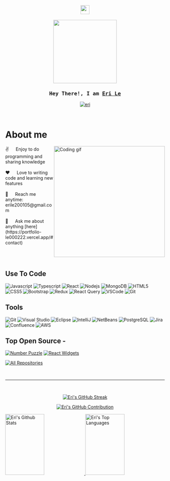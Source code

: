 
<h2 align="center">
  <img src="https://media.giphy.com/media/hvRJCLFzcasrR4ia7z/giphy.gif" width="28">
</h2>

<p align="center">
  <img src="https://github.com/le000222/eri-portfolio/blob/main/src/resources/images/Programmer%20cat.gif" width="200"/>
</p>

<!-- Intro  -->
<h3 align="center">
  <samp>Hey There!, I am
          <b><a target="_blank" href="https://portfolio-le000222.vercel.app/">Eri Le</a></b>
  </samp>
</h3>

<p align="center">
 <a href="https://www.linkedin.com/in/eri-le-894834183/" target="_blank">
  <img src="https://img.shields.io/badge/LinkedIn-0077B5?style=for-the-badge&logo=linkedin&logoColor=white" alt="eri"/>
 </a>
</p>
<br />

<!-- About Section -->
 # About me
 
<p>
 <img align="right" width="350" src="/assets/programmer.gif" alt="Coding gif" />
 ✌️ &emsp; Enjoy to do programming and sharing knowledge <br/><br/>
 ❤️ &emsp; Love to writing code and learning new features<br/><br/>
 📧 &emsp; Reach me anytime: erile200105@gmail.com<br/><br/>
 💬 &emsp; Ask me about anything [here](https://portfolio-le000222.vercel.app/#contact)
</p>
<br/>
<br/>

## Use To Code
  ![Javascript](https://img.shields.io/badge/Javascript-F0DB4F?style=for-the-badge&labelColor=black&logo=javascript&logoColor=F0DB4F)
  ![Typescript](https://img.shields.io/badge/Typescript-007acc?style=for-the-badge&labelColor=black&logo=typescript&logoColor=007acc)
  ![React](https://img.shields.io/badge/-React-61DBFB?style=for-the-badge&labelColor=black&logo=react&logoColor=61DBFB)
  ![Nodejs](https://img.shields.io/badge/Nodejs-3C873A?style=for-the-badge&labelColor=black&logo=node.js&logoColor=3C873A)
  ![MongoDB](https://img.shields.io/badge/MongoDB-4EA94B?style=for-the-badge&logo=mongodb&logoColor=white)
  ![HTML5](https://img.shields.io/badge/HTML5-E34F26?style=for-the-badge&logo=html5&logoColor=white)
  ![CSS5](https://img.shields.io/badge/CSS3-1572B6?style=for-the-badge&logo=css3&logoColor=white)
  ![Bootstrap](https://img.shields.io/badge/Bootstrap-563D7C?style=for-the-badge&logo=bootstrap&logoColor=white)
  ![Redux](https://img.shields.io/badge/Redux-593D88?style=for-the-badge&logo=redux&logoColor=white)
  ![React Query](https://img.shields.io/badge/-React_Query-FF4154?style=for-the-badge&logo=react%20query&logoColor=white)
  ![VSCode](https://img.shields.io/badge/Visual_Studio-0078d7?style=for-the-badge&logo=visual%20studio&logoColor=white)
  ![Git](https://img.shields.io/badge/Git-F05032?style=for-the-badge&logo=git&logoColor=white)

## Tools
  ![Git](https://img.shields.io/badge/Git-F05032?style=for-the-badge&logo=git&logoColor=white)
  ![Visual Studio](https://img.shields.io/badge/Visual%20Studio-007ACC?style=for-the-badge&logo=visual%20studio&logoColor=white)
  ![Eclipse](https://img.shields.io/badge/Eclipse-2C2255?style=for-the-badge&logo=eclipse&logoColor=white)
  ![IntelliJ](https://img.shields.io/badge/IntelliJ-000000?style=for-the-badge&logo=intellij%20idea&logoColor=white)
  ![NetBeans](https://img.shields.io/badge/NetBeans-1B6AC6?style=for-the-badge&logo=apache-netbeans-ide&logoColor=white)
  ![PostgreSQL](https://img.shields.io/badge/PostgreSQL-336791?style=for-the-badge&logo=postgresql&logoColor=white)
  ![Jira](https://img.shields.io/badge/Jira-0052CC?style=for-the-badge&logo=jira&logoColor=white)
  ![Confluence](https://img.shields.io/badge/Confluence-172B4D?style=for-the-badge&logo=confluence&logoColor=white)
  ![AWS](https://img.shields.io/badge/AWS-232F3E?style=for-the-badge&logo=amazon-aws&logoColor=white)
<br/>

## Top Open Source -
[![Number Puzzle](https://github-readme-stats.vercel.app/api/pin/?username=le000222&repo=NumPuz&border_color=7F3FBF&bg_color=0D1117&title_color=C9D1D9&text_color=8B949E&icon_color=7F3FBF)](https://github.com/le000222/web-projects)
[![React Widgets](https://github-readme-stats.vercel.app/api/pin/?username=le000222&repo=Widgets-React&border_color=7F3FBF&bg_color=0D1117&title_color=C9D1D9&text_color=8B949E&icon_color=7F3FBF)](https://github.com/le000222/web-projects)

<p align="left">
  <a href="https://github.com/le000222?tab=repositories" target="_blank"><img alt="All Repositories" title="All Repositories" src="https://img.shields.io/badge/-All%20Repos-2962FF?style=for-the-badge&logo=koding&logoColor=white"/></a>
</p>

<br/>
<hr/>
<br/>

<p align="center">
   <a href="https://github.com/le000222">
     <img src="https://github-readme-streak-stats.herokuapp.com?user=le000222&theme=deuteranopia-friendly-theme" alt="Eri's GitHub Streak" />
   </a>
</p>

<p align="center">
  <a href="https://github.com/le000222">
    <img src="http://github-profile-summary-cards.vercel.app/api/cards/profile-details?username=le000222&theme=radical" alt="Eri's GitHub Contribution"/>
  </a>
</p>

<a> 
  <a href="https://github.com/le000222">
    <img alt="Eri's Github Stats" src="http://github-profile-summary-cards.vercel.app/api/cards/stats?username=le000222&theme=radical&border_color=7F3FBF&bg_color=0D1117&title_color=F85D7F&icon_color=F8D866" height="192px" width="49.5%"/>
  </a>
  <a href="https://github.com/le000222">
    <img alt="Eri's Top Languages" src="https://denvercoder1-github-readme-stats.vercel.app/api/top-langs/?username=le000222&langs_count=8&layout=compact&theme=react&border_color=7F3FBF&bg_color=0D1117&title_color=F85D7F&icon_color=F8D866" height="192px" width="49.5%"/>
  </a>
  <br/>
</a>
